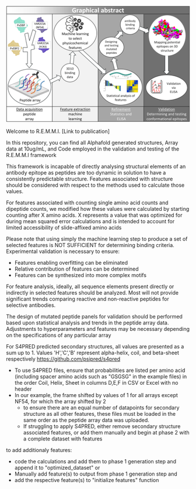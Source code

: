 
![Abstract](abstract.png)

Welcome to R.E.M.M.I. 
[Link to publication]

In this repository, you can find all Alphafold generated structures, Array data at 10ug/mL, and Code employed in the validation and testing of the R.E.M.M.I framework

This framework is incapable of directly analysing structural elements of an antibody epitope as peptides are too dynamic in solution to have a consistently predictable structure. Features associated with structure should be considered with respect to the methods used to calculate those values.

For features associated with counting single amino acid counts and dipeptide counts, we modified how these values were calculated by starting counting after X amino acids. X represents a value that was optimized for during mean squared error calculations and is intended to account for limited accessibility of slide-affixed amino acids

Please note that using simply the machine learning step to produce a set of selected features is NOT SUFFICIENT for determining binding criteria. Experimental validation is necessary to ensure:

- Features enabling overfitting can be eliminated
- Relative contribution of features can be determined
- Features can be synthesized into more complex motifs

For feature analysis, ideally, all sequence elements present directly or indirectly in selected features should be analyzed. Most will not provide significant trends comparing reactive and non-reactive peptides for selective antibodies.

The design of mutated peptide panels for validation should be performed based upon statistical analysis and trends in the peptide array data. Adjustments to hyperparameters and features may be necessary depending on the specifications of any particular array

For S4PRED predicted secondary structures, all values are presented as a sum up to 1. Values 'H','C','B' represent alpha-helix, coil, and beta-sheet respectively
https://github.com/psipred/s4pred
- To use S4PRED files, ensure that probabilities are listed per amino acid (including spacer amino acids such as "GSGSG" in the example files) in the order Coil, Helix, Sheet in columns D,E,F in CSV or Excel with no header
- In our example, the frame shifted by values of 1 for all arrays except NF54, for which the array shifted by 2
  - to ensure there are an equal number of datapoints for secondary structure as all other features, these files must be loaded in the same order as the peptide array data was uploaded.
  - If struggling to apply S4PRED, either remove secondary structure associated features, or add them manually and begin at phase 2 with a complete dataset with features
 
to add additionaly features:
- code the calculations and add them to phase 1 generation step and append it to "optimized_dataset"
or
- Manually add feature(s) to output from phase 1 generation step
and
- add the respective feature(s) to "initialize features" function
